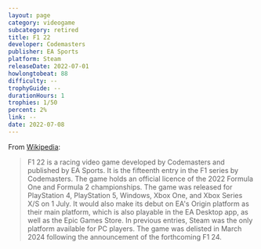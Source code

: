 ```yaml
---
layout: page
category: videogame
subcategory: retired
title: F1 22
developer: Codemasters
publisher: EA Sports
platform: Steam
releaseDate: 2022-07-01
howlongtobeat: 88
difficulty: --
trophyGuide: --
durationHours: 1
trophies: 1/50
percent: 2%
link: --
date: 2022-07-08
---
```


From [Wikipedia](https://en.wikipedia.org/wiki/F1_22):

> F1 22 is a racing video game developed by Codemasters and published by EA Sports. It is the fifteenth entry in the F1 series by Codemasters. The game holds an official licence of the 2022 Formula One and Formula 2 championships. The game was released for PlayStation 4, PlayStation 5, Windows, Xbox One, and Xbox Series X/S on 1 July. It would also make its debut on EA's Origin platform as their main platform, which is also playable in the EA Desktop app, as well as the Epic Games Store. In previous entries, Steam was the only platform available for PC players. The game was delisted in March 2024 following the announcement of the forthcoming F1 24.
